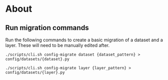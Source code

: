 # About

## Run migration commands

Run the following commands to create a basic migration of a dataset and a
layer. These will need to be manually edited after.

`./scripts/cli.sh config-migrate dataset {dataset_pattern} > config/datasets/{dataset}.py`

`./scripts/cli.sh config-migrate layer {layer_pattern} > config/datasets/{layer}.py`
